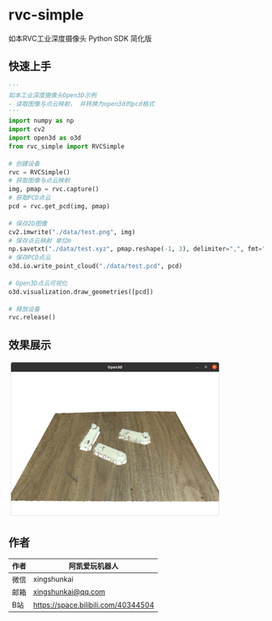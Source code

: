 # rvc-simple
如本RVC工业深度摄像头 Python SDK 简化版 



## 快速上手

```python
'''
如本工业深度摄像头Open3D示例
- 读取图像与点云映射， 并转换为open3d的pcd格式
'''
import numpy as np
import cv2
import open3d as o3d
from rvc_simple import RVCSimple

# 创建设备
rvc = RVCSimple()
# 获取图像与点云映射
img, pmap = rvc.capture()
# 获取PCD点云
pcd = rvc.get_pcd(img, pmap)

# 保存2D图像
cv2.imwrite("./data/test.png", img)
# 保存点云映射 单位m
np.savetxt("./data/test.xyz", pmap.reshape(-1, 3), delimiter=",", fmt="%.4f")
# 保存PCD点云
o3d.io.write_point_cloud("./data/test.pcd", pcd)

# Open3D点云可视化
o3d.visualization.draw_geometries([pcd])

# 释放设备
rvc.release()
```

## 效果展示

<img src="./image/open3d-pcd.png" style="zoom:50%;" />



## 作者

| 作者 | 阿凯爱玩机器人                      |
| ---- | ----------------------------------- |
| 微信 | xingshunkai                         |
| 邮箱 | xingshunkai@qq.com                  |
| B站  | https://space.bilibili.com/40344504 |

